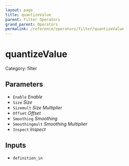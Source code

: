 ```yaml
---
layout: page
title: quantizeValue
parent: Filter Operators
grand_parent: Operators
permalink: /reference/operators/filter/quantizeValue
---
```


# quantizeValue

Category: filter



## Parameters

* `Enable` *Enable*
* `Size` *Size*
* `Sizemult` *Size Multiplier*
* `Offset` *Offset*
* `Smoothing` *Smoothing*
* `Smoothingmult` *Smoothing Multiplier*
* `Inspect` *Inspect*

## Inputs

* `definition_in`